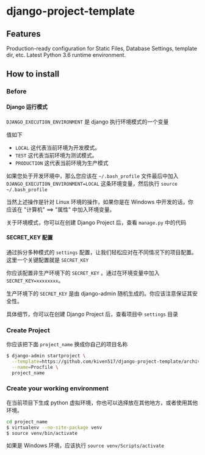 # django-project-template


## Features

Production-ready configuration for Static Files, Database Settings, template dir, etc.
Latest Python 3.6 runtime environment.

## How to install

### Before

#### Django 运行模式

`DJANGO_EXECUTION_ENVIRONMENT` 是 django 执行环境模式的一个变量

值如下
- `LOCAL`  这代表当前环境为开发模式。
- `TEST`  这代表当前环境为测试模式。
- `PRODUCTION`  这代表当前环境为生产模式

如果您处于开发环境中，那么您应该在 `~/.bash_profile` 文件最后中加入 `DJANGO_EXECUTION_ENVIRONMENT=LOCAL` 这条环境变量，然后执行 `source ~/.bash_profile`
 
当然上述操作是针对 Linux 环境的操作，如果你是在 Windows 中开发的话，你应该在 "计算机" ==> "属性" 中加入环境变量。

关于环境模式，你可以在创建 Django Project 后，查看 `manage.py` 中的代码

#### SECRET_KEY 配置

通过拆分多种模式的 `settings` 配置，让我们轻松应对在不同情况下的项目配置。这里一个关键配置就是 `SECRET_KEY`

你应该配置非生产环境下的 `SECRET_KEY` 。通过在环境变量中加入 `SECRET_KEY=xxxxxxxx`。

生产环境下的 `SECRET_KEY` 是由 django-admin 随机生成的。你应该注意保证其安全性。

具体细节，你可以在创建 Django Project 后，查看项目中 `settings` 目录

### Create Project

你应该把下面 `project_name` 换成你自己的项目名称

```bash
$ django-admin startproject \
  --template=https://github.com/kiven517/django-project-template/archive/master.zip \
  --name=Procfile \
  project_name
```

### Create your working environment

在当前项目下生成 python 虚拟环境，你也可以选择放在其他地方，或者使用其他环境。

```bash
cd project_name
$ virtualenv --no-site-package venv
$ source venv/bin/activate
```

如果是 Windows 环境，应该执行 `source venv/Scripts/activate` 

